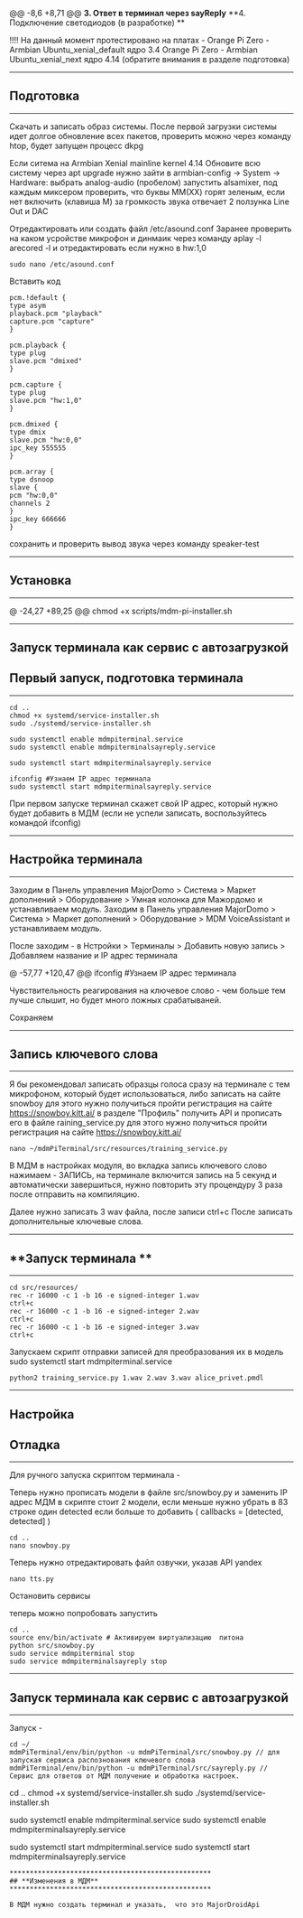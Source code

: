 @@ -8,6 +8,71 @@
**3. Ответ в терминал через sayReply**
**4. Подключение светодиодов (в разработке) **

!!!! На данный момент протестировано на платах - 
Orange Pi Zero - Armbian Ubuntu_xenial_default ядро 3.4 
Orange Pi Zero - Armbian Ubuntu_xenial_next ядро 4.14 (обратите внимания в разделе подготовка) 

*************************************************
## **Подготовка** 
*************************************************
Скачать и записать образ системы.
После первой загрузки системы идет долгое обновление всех пакетов, проверить можно через команду htop, будет запущен процесс dkpg  

Если ситема на Armbian Xenial mainline kernel 4.14
Обновите всю систему через apt upgrade
нужно зайти в armbian-config -> System -> Hardware: выбрать analog-audio (пробелом)
запустить alsamixer, под каждым миксером проверить, что буквы ММ(XX) горят зеленым, если нет включить (клавиша M) 
за громкость звука отвечает 2 ползунка  Line Out и DAC 

Отредактировать или создать файл /etc/asound.conf
Заранее проверить на каком усройстве микрофон и динмаик через команду 
aplay -l 
arecored -l
и отредактировать если нужно в hw:1,0 

```
sudo nano /etc/asound.conf

```
Вставить код 

```
pcm.!default {
type asym
playback.pcm "playback"
capture.pcm "capture"
}

pcm.playback {
type plug
slave.pcm "dmixed"
}

pcm.capture {
type plug
slave.pcm "hw:1,0"
}

pcm.dmixed {
type dmix
slave.pcm "hw:0,0"
ipc_key 555555
}

pcm.array {
type dsnoop
slave {
pcm "hw:0,0"
channels 2
}
ipc_key 666666
}

```
сохранить и проверить вывод звука через команду  speaker-test



*************************************************
## **Установка** 
*************************************************
@ -24,27 +89,25 @@ chmod +x scripts/mdm-pi-installer.sh


**************************************************
## **Запуск терминала как сервис с автозагрузкой** 
## **Первый запуск, подготовка терминала** 
**************************************************

```
cd ..
chmod +x systemd/service-installer.sh
sudo ./systemd/service-installer.sh

sudo systemctl enable mdmpiterminal.service
sudo systemctl enable mdmpiterminalsayreply.service

sudo systemctl start mdmpiterminalsayreply.service

ifconfig #Узнаем IP адрес терминала
sudo systemctl start mdmpiterminalsayreply.service 
```
При первом запуске терминал скажет свой IP адрес, который нужно будет добавить в МДМ (если не успели записать, воспользуйтесь командой ifconfig) 


*************************************************
## **Настройка терминала** 
************************************************
Заходим в Панель управления MajorDomo > Система > Маркет дополнений > Оборудование > Умная колонка для Мажордомо и устанавливаем модуль. 
Заходим в Панель управления MajorDomo > Система > Маркет дополнений > Оборудование > MDM VoiceAssistant и устанавливаем модуль. 

После заходим - в Нстройки > Терминалы > Добавить новую запись > Добавляем название и IP адрес терминала 

@ -57,77 +120,47 @@ ifconfig #Узнаем IP адрес терминала

Чувствительность реагирования на ключевое слово - чем больше тем лучше слышит, но будет много ложных срабатываней.  



Сохраняем

*************************************************
## **Запись ключевого слова** 
*************************************************

Я бы рекомендовал записать образцы голоса сразу на терминале с тем микрофоном, который будет использоваться, либо записать на сайте snowboy
для этого нужно получиться пройти регистрация на сайте https://snowboy.kitt.ai/ в разделе "Профиль" получить API и прописать его в файле raining_service.py 
для этого нужно получиться пройти регистрация на сайте https://snowboy.kitt.ai/

```
nano ~/mdmPiTerminal/src/resources/training_service.py
```
В МДМ в настройках модуля, во вкладка запись ключевого слово нажимаем - ЗАПИСЬ, на терминале включится запись на 5 секунд и автоматически завершиться, 
нужно повторить эту процендуру 3 раза  после отправить на компиляцию. 

Далее нужно записать 3 wav файла, после записи ctrl+c 
После записать дополнительные ключевые слова. 

*************************************************
## **Запуск терминала ** 
*************************************************

```
cd src/resources/
rec -r 16000 -c 1 -b 16 -e signed-integer 1.wav
ctrl+c 
rec -r 16000 -c 1 -b 16 -e signed-integer 2.wav
ctrl+c 
rec -r 16000 -c 1 -b 16 -e signed-integer 3.wav
ctrl+c 
```
Запускаем скрипт отправки записей для преобразования их в модель 
sudo systemctl start mdmpiterminal.service
```
python2 training_service.py 1.wav 2.wav 3.wav alice_privet.pmdl 
````

*************************************************
## **Настройка** 
## **Отладка** 
*************************************************
Для ручного запуска скриптом терминала - 

Теперь нужно прописать модели в файле src/snowboy.py и заменить IP адрес МДМ
в скрипте стоит 2 модели, если меньше нужно убрать в 83 строке один  detected если больше то добавить  ( callbacks = [detected, detected] )

```
cd ..
nano snowboy.py
```
Теперь нужно отредактировать файл озвучки, указав API yandex 
```
nano tts.py
```
Остановить сервисы 

теперь можно попробовать запустить 
```
cd ..
source env/bin/activate # Активируем виртуализацию  питона
python src/snowboy.py
sudo service mdmpiterminal stop
sudo service mdmpiterminalsayreply stop
```

**************************************************
## **Запуск терминала как сервис с автозагрузкой** 
**************************************************

Запуск -
```
cd ~/
mdmPiTerminal/env/bin/python -u mdmPiTerminal/src/snowboy.py // для запуская сервиса распознования ключевого слова 
mdmPiTerminal/env/bin/python -u mdmPiTerminal/src/sayreply.py // Сервис для ответов от МДМ получение и обработка настроек. 
```
cd ..
chmod +x systemd/service-installer.sh
sudo ./systemd/service-installer.sh

sudo systemctl enable mdmpiterminal.service
sudo systemctl enable mdmpiterminalsayreply.service

sudo systemctl start mdmpiterminal.service
sudo systemctl start mdmpiterminalsayreply.service

```
**************************************************
## **Изменения в МДМ**
**************************************************

В МДМ нужно создать терминал и указать,  что это MajorDroidApi